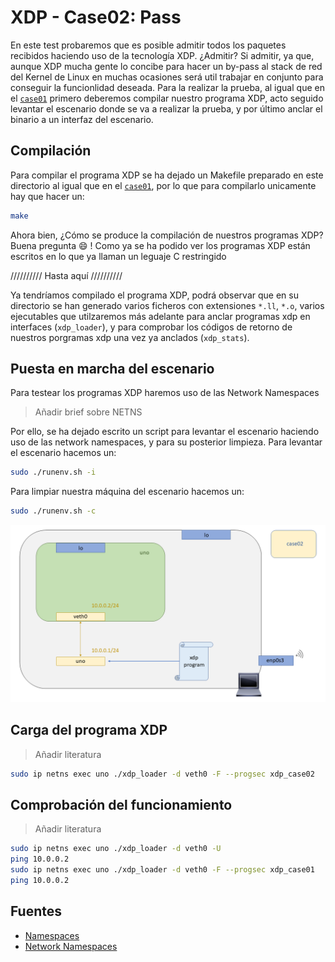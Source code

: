 # XDP - Case02: Pass

En este test probaremos que es posible admitir todos los paquetes recibidos haciendo uso de la tecnología XDP. ¿Admitir? Si admitir, ya que, aunque XDP mucha gente lo concibe para hacer un by-pass al stack de red del Kernel de Linux en muchas ocasiones será util trabajar en conjunto para conseguir la funcionlidad deseada. Para la realizar la prueba, al igual que en el [``case01``](https://github.com/davidcawork/TFG/tree/master/src/use_cases/xdp/case01) primero deberemos compilar nuestro programa XDP, acto seguido levantar el escenario donde se va a realizar la prueba, y por último anclar el binario a un interfaz del escenario.

## Compilación

Para compilar el programa XDP se ha dejado un Makefile preparado en este directorio al igual que en el [``case01``](https://github.com/davidcawork/TFG/tree/master/src/use_cases/xdp/case01), por lo que para compilarlo unicamente hay que  hacer un:

```bash
make
```

Ahora bien, ¿Cómo se produce la compilación de nuestros programas XDP? Buena pregunta :smile: ! Como ya se ha podido ver los programas  XDP están escritos en lo que ya llaman un leguaje C restringido

////////// Hasta aquí //////////


Ya tendríamos compilado el programa XDP, podrá observar que en su directorio se han generado varios ficheros con extensiones ``*.ll``, ``*.o``,  varios ejecutables que utilzaremos más adelante para anclar programas xdp en interfaces (``xdp_loader``), y para comprobar los códigos de retorno de nuestros porgramas xdp una vez ya anclados (``xdp_stats``).


## Puesta en marcha del escenario

Para testear los programas XDP haremos uso de las Network Namespaces

> Añadir brief sobre NETNS

Por ello, se ha dejado escrito un script para levantar el escenario haciendo uso de las network namespaces, y para su posterior limpieza. Para levantar el escenario hacemos un:

```bash
sudo ./runenv.sh -i
```

Para limpiar nuestra máquina del escenario hacemos un:

```bash
sudo ./runenv.sh -c
```

![scenario](../../../../img/use_cases/xdp/case02/scenario.png)

## Carga del programa  XDP

> Añadir literatura

```bash
sudo ip netns exec uno ./xdp_loader -d veth0 -F --progsec xdp_case02
```

## Comprobación del funcionamiento

> Añadir literatura

```bash
sudo ip netns exec uno ./xdp_loader -d veth0 -U
ping 10.0.0.2
sudo ip netns exec uno ./xdp_loader -d veth0 -F --progsec xdp_case01
ping 10.0.0.2
```

## Fuentes

* [Namespaces](http://man7.org/linux/man-pages/man7/namespaces.7.html)
* [Network Namespaces](http://man7.org/linux/man-pages/man7/network_namespaces.7.html)

